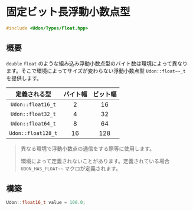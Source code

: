 # 固定ビット長浮動小数点型

```cpp
#include <Udon/Types/Float.hpp>
```

## 概要

`double` `float` のような組み込み浮動小数点型のバイト数は環境によって異なります。そこで環境によってサイズが変わらない浮動小数点型 `Udon::float~~_t` を提供します。

|    定義される型    | バイト幅 | ビット幅 |
| :----------------: | :------: | :------: |
| `Udon::float16_t`  |    2     |    16    |
| `Udon::float32_t`  |    4     |    32    |
| `Udon::float64_t`  |    8     |    64    |
| `Udon::float128_t` |    16    |   128    |

> 異なる環境で浮動小数点の通信をする際等に使用します。
>
> 環境によって定義されないことがあります。定義されている場合 `UDON_HAS_FLOAT~~` マクロが定義されます。

## 構築

```cpp
Udon::float16_t value = 100.0;
```
